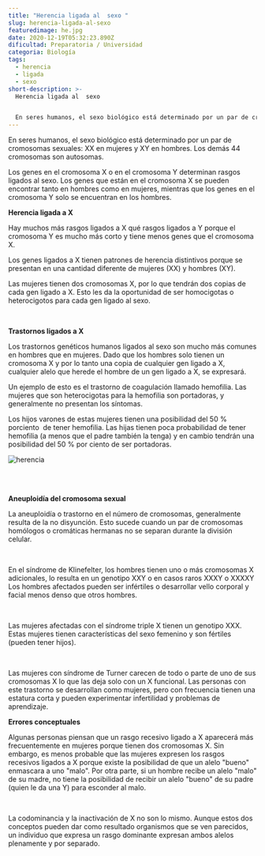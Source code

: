 ```yaml
---
title: "Herencia ligada al  sexo "
slug: herencia-ligada-al-sexo
featuredimage: he.jpg
date: 2020-12-19T05:32:23.890Z
dificultad: Preparatoria / Universidad
categoria: Biología
tags:
  - herencia
  - ligada
  - sexo
short-description: >-
  Herencia ligada al  sexo 


  En seres humanos, el sexo biológico está determinado por un par de cromosomas sexuales: XX en mujeres y XY en hombres. Los demás 44 cromosomas son autosomas.
---
```

En seres humanos, el sexo biológico está determinado por un par de cromosomas sexuales: XX en mujeres y XY en hombres. Los demás 44 cromosomas son autosomas.

Los genes en el cromosoma X o en el cromosoma Y determinan rasgos ligados al sexo. Los genes que están en el cromosoma X se pueden encontrar tanto en hombres como en mujeres, mientras que los genes en el cromosoma Y solo se encuentran en los hombres.



**Herencia ligada a X**

Hay muchos más rasgos ligados a X qué rasgos ligados a Y porque el cromosoma Y es mucho más corto y tiene menos genes que el cromosoma X.

Los genes ligados a X tienen patrones de herencia distintivos porque se presentan en una cantidad diferente de mujeres (XX) y hombres (XY).

Las mujeres tienen dos cromosomas X, por lo que tendrán dos copias de cada gen ligado a X. Esto les da la oportunidad de ser homocigotas o heterocigotos para cada gen ligado al sexo.

</br>

**Trastornos ligados a X**

Los trastornos genéticos humanos ligados al sexo son mucho más comunes en hombres que en mujeres. Dado que los hombres solo tienen un cromosoma X y por lo tanto una copia de cualquier gen ligado a X, cualquier alelo que herede el hombre de un gen ligado a X, se expresará.

Un ejemplo de esto es el trastorno de coagulación llamado hemofilia. Las mujeres que son heterocigotas para la hemofilia son portadoras, y generalmente no presentan los síntomas.

Los hijos varones de estas mujeres tienen una posibilidad del 50 % porciento  de tener hemofilia. Las hijas tienen poca probabilidad de tener hemofilia (a menos que el padre también la tenga) y en cambio tendrán una posibilidad del 50 % por ciento de ser portadoras.

![herencia](/assets/lg.png "herencia")

</br></br>

**Aneuploidía del cromosoma sexual**

La aneuploidía o trastorno en el número de cromosomas, generalmente resulta de la no disyunción. Esto sucede cuando un par de cromosomas homólogos o cromáticas hermanas no se separan durante la división celular.

</br>

En el síndrome de Klinefelter, los hombres tienen uno o más cromosomas X adicionales, lo resulta en un genotipo XXY o en casos raros XXXY o XXXXY Los hombres afectados pueden ser infértiles o desarrollar vello corporal y facial menos denso que otros hombres.

</br>

Las mujeres afectadas con el síndrome triple X tienen un genotipo XXX. Estas mujeres tienen características del sexo femenino y son fértiles (pueden tener hijos).

</br>

Las mujeres con síndrome de Turner carecen de todo o parte de uno de sus cromosomas X lo que las deja solo con un X funcional. Las personas con este trastorno se desarrollan como mujeres, pero con frecuencia tienen una estatura corta y pueden experimentar infertilidad y problemas de aprendizaje.



**Errores conceptuales** 

Algunas personas piensan que un rasgo recesivo ligado a X aparecerá más frecuentemente en mujeres porque tienen dos cromosomas X. Sin embargo, es menos probable que las mujeres expresen los rasgos recesivos ligados a X porque existe la posibilidad de que un alelo "bueno" enmascara a uno "malo". Por otra parte, si un hombre recibe un alelo "malo" de su madre, no tiene la posibilidad de recibir un alelo "bueno" de su padre (quien le da una Y) para esconder al malo.

</br>

La codominancia y la inactivación de X no son lo mismo. Aunque estos dos conceptos pueden dar como resultado organismos que se ven parecidos, un individuo que expresa un rasgo dominante expresan ambos alelos plenamente y por separado.